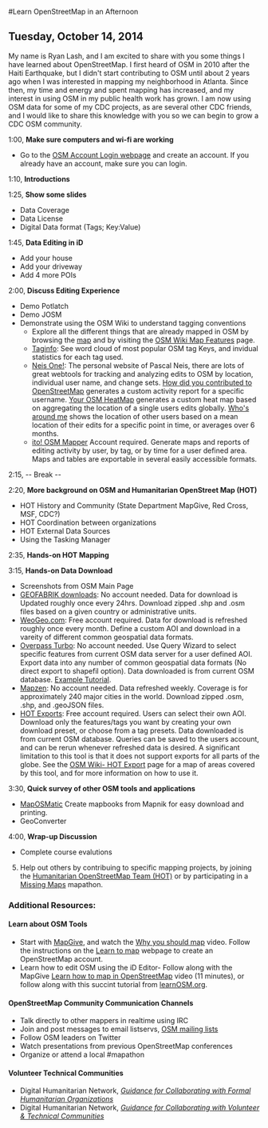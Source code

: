 #Learn OpenStreetMap in an Afternoon
## Tuesday, October 14, 2014

My name is Ryan Lash, and I am excited to share with you some things I have learned about OpenStreetMap.  I first heard of OSM in 2010 after the Haiti Earthquake, but I didn't start contributing to OSM until about 2 years ago when I was interested in mapping my neighborhood in Atlanta.  Since then, my time and energy and spent mapping has increased, and my interest in using OSM in my public health work has grown.  I am now using OSM data for some of my CDC projects, as are several other CDC friends, and I would like to share this knowledge with you so we can begin to grow a CDC OSM community.

1:00, **Make sure computers and wi-fi are working** 
  - Go to the [OSM Account Login webpage](https://www.openstreetmap.org/login?referer=%2F) and create an account.  If you already have an account, make sure you can login.  

1:10, **Introductions**  

1:25, **Show some slides**  
  - Data Coverage
  - Data License  
  - Digital Data format (Tags; Key:Value)  

1:45, **Data Editing in iD**  
  - Add your house  
  - Add your driveway  
  - Add 4 more POIs  

2:00, **Discuss Editing Experience**  
  - Demo Potlatch
  - Demo JOSM
  - Demonstrate using the OSM Wiki to understand tagging conventions
    - Explore all the different things that are already mapped in OSM by browsing the [map](openstreetmap.org) and by visiting the [OSM Wiki Map Features](http://wiki.osm.org/wiki/Map_Features) page.  
    - [Taginfo](http://taginfo.openstreetmap.org/): See word cloud of most popular OSM tag Keys, and invidual statistics for each tag used.    
    - [Neis One!](http://neis-one.org/): The personal website of Pascal Neis, there are lots of great webtools for tracking and analyzing edits to OSM by location, individual user name, and change sets. [How did you contributed to OpenStreetMap](http://hdyc.neis-one.org/) generates a custom activity report for a specific username. [Your OSM HeatMap](http://yosmhm.neis-one.org/) generates a custom heat map based on aggregating the location of a single users edits globally.   [Who's around me](http://resultmaps.neis-one.org/oooc) shows the location of other users based on a mean location of their edits for a specific point in time, or averages over 6 months.  
    - [ito! OSM Mapper](http://www.itoworld.com/static/openstreetmap_tools/osm_mapper.html) Account required.  Generate maps and reports of editing activity by user, by tag, or by time for a user defined area.  Maps and tables are exportable in several easily accessible formats.

  
2:15,  -- Break --  


2:20, **More background on OSM and Humanitarian OpenStreet Map (HOT)**  
  - HOT History and Community (State Department MapGive, Red Cross, MSF, CDC?)  
  - HOT Coordination between organizations  
  - HOT External Data Sources
  - Using the Tasking Manager

2:35, **Hands-on HOT Mapping**
	
3:15, **Hands-on Data Download** 
  - Screenshots from OSM Main Page
  - [GEOFABRIK downloads](http://download.geofabrik.de/): No account needed. Data for download is Updated roughly once every 24hrs. Download zipped .shp and .osm files based on a given country or administrative units.  
  - [WeoGeo.com](http://www.weogeo.com/data/OpenStreetMap_Data.html): Free account required. Data for download is refreshed  roughly once every month. Define a custom AOI and download in a vareity of different common geospatial data formats.    
  - [Overpass Turbo](http://overpass-turbo.eu/): No account needed.  Use Query Wizard to select specific features from current OSM data server for a user defined AOI.  Export data into any number of common geospatial data formats (No direct export to shapefil option). Data downloaded is from current OSM database. [Example Tutorial](/Tutorials/OSM-Export_Tools.md).  
  - [Mapzen](https://mapzen.com/metro-extracts/): No account needed.  Data refreshed weekly.  Coverage is for approximately 240 major cities in the world.  Download zipped .osm, .shp, and .geoJSON files.
  - [HOT Exports](http://export.hotosm.org/): Free account required. Users can select their own AOI. Download only the features/tags you want by creating your own download preset, or choose from a tag presets.  Data downloaded is from current OSM database. Queries can be saved to the users account, and can be rerun whenever refreshed data is desired. A significant limitation to this tool is that it does not support exports for all parts of the globe.  See the [OSM Wiki- HOT Export](http://wiki.openstreetmap.org/wiki/HOT_Exports) page for a map of areas covered by this tool, and for more information on how to use it.

3:30, **Quick survey of other OSM tools and applications**  
  - [MapOSMatic](http://www.maposmatic.org/) Create mapbooks from Mapnik for easy download and printing.
  - GeoConverter 

4:00, **Wrap-up Discussion**
  - Complete course evalutions

   5. Help out others by contribuing to specific mapping projects, by joining the [Humanitarian OpenStreetMap Team (HOT)](http://hot.openstreetmap.org/get-involved) or by participating in a [Missing Maps](http://wiki.openstreetmap.org/wiki/Missing_Maps_Project) mapathon.


### Additional Resources:  
#### Learn about OSM Tools
  -  Start with [MapGive](http://wwww.mapgive.state.gov), and watch the [Why you should map](http://mapgive.state.gov/why-map/) video.  Follow the instructions on the [Learn to map](http://mapgive.state.gov/learn-to-map/) webpage to create an OpenStreetMap account.  
  - Learn how to edit OSM using the iD Editor- Follow along with the MapGive [Learn how to map in OpenStreetMap](http://mapgive.state.gov/learn-to-map/) video (11 minutes), or follow along with this succint tutorial from [learnOSM.org](http://learnosm.org/en/editing/id-editor/).  

#### OpenStreetMap Community Communication Channels  
  - Talk directly to other mappers in realtime using IRC  
  - Join and post messages to email listservs, [OSM mailing lists](http://wiki.openstreetmap.org/wiki/Mailing_lists)
  - Follow OSM leaders on Twitter  
  - Watch presentations from previous OpenStreetMap conferences  
  - Organize or attend a local #mapathon  

#### Volunteer Technical Communities  
  - Digital Humanitarian Network, *[Guidance for Collaborating with Formal Humanitarian Organizations](http://reliefweb.int/report/world/guidance-collaborating-formal-humanitarian-organizations)*  
  - Digital Humanitarian Network, *[Guidance for Collaborating with Volunteer & Technical Communities](http://reliefweb.int/report/world/guidance-collaborating-volunteer-technical-communities)*
